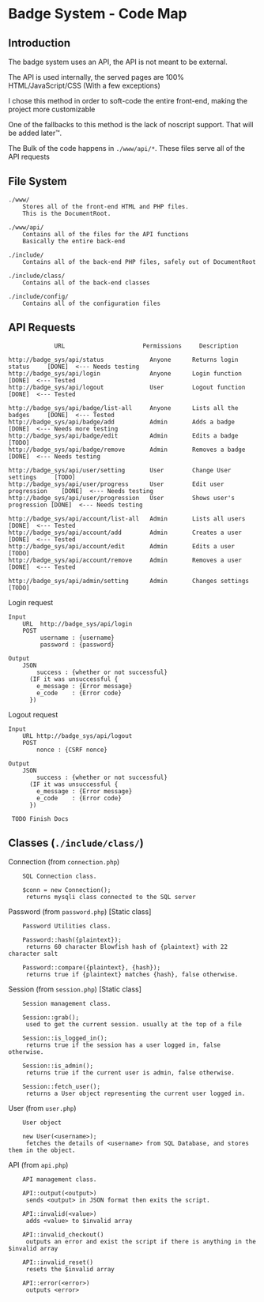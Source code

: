 Badge System - Code Map
=========
Introduction
--------------
The badge system uses an API, the API is not meant to be external.

The API is used internally, the served pages are 100% HTML/JavaScript/CSS (With a few exceptions)

I chose this method in order to soft-code the entire front-end, making the project more customizable

One of the fallbacks to this method is the lack of noscript support. That will be added later™.



The Bulk of the code happens in ```./www/api/*```.
These files serve all of the API requests

File System
--------------
```
./www/
    Stores all of the front-end HTML and PHP files.
    This is the DocumentRoot.

./www/api/
    Contains all of the files for the API functions
    Basically the entire back-end

./include/
    Contains all of the back-end PHP files, safely out of DocumentRoot

./include/class/
    Contains all of the back-end classes

./include/config/
    Contains all of the configuration files
```

API Requests
--------------
```
             URL                      Permissions     Description

http://badge_sys/api/status             Anyone      Returns login status     [DONE]  <--- Needs testing
http://badge_sys/api/login              Anyone      Login function           [DONE]  <--- Tested
http://badge_sys/api/logout             User        Logout function          [DONE]  <--- Tested

http://badge_sys/api/badge/list-all     Anyone      Lists all the badges     [DONE]  <--- Tested
http://badge_sys/api/badge/add          Admin       Adds a badge             [DONE]  <--- Needs more testing
http://badge_sys/api/badge/edit         Admin       Edits a badge            [TODO]
http://badge_sys/api/badge/remove       Admin       Removes a badge          [DONE]  <--- Needs testing

http://badge_sys/api/user/setting       User        Change User settings     [TODO]
http://badge_sys/api/user/progress      User        Edit user progression    [DONE]  <--- Needs testing
http://badge_sys/api/user/progression   User        Shows user's progression [DONE]  <--- Needs testing

http://badge_sys/api/account/list-all   Admin       Lists all users          [DONE]  <--- Tested
http://badge_sys/api/account/add        Admin       Creates a user           [DONE]  <--- Tested
http://badge_sys/api/account/edit       Admin       Edits a user             [TODO]
http://badge_sys/api/account/remove     Admin       Removes a user           [DONE]  <--- Tested

http://badge_sys/api/admin/setting      Admin       Changes settings         [TODO]
```

Login request
```
Input
    URL  http://badge_sys/api/login
    POST
         username : {username}
         password : {password}
         
Output
    JSON
        success : {whether or not successful}
      (IF it was unsuccessful {
        e_message : {Error message}
        e_code    : {Error code}
      })
```

Logout request
```
Input
    URL http://badge_sys/api/logout
    POST
        nonce : {CSRF nonce}

Output
    JSON
        success : {whether or not successful}
      (IF it was unsuccessful {
        e_message : {Error message}
        e_code    : {Error code}
      })
```

``` TODO Finish Docs```


Classes (```./include/class/```)
--------------
Connection (from ```connection.php```)
```
    SQL Connection class.
    
    $conn = new Connection();
     returns mysqli class connected to the SQL server
```
Password (from ```password.php```) [Static class]
```
    Password Utilities class.
    
    Password::hash({plaintext});
     returns 60 character Blowfish hash of {plaintext} with 22 character salt
    
    Password::compare({plaintext}, {hash});
     returns true if {plaintext} matches {hash}, false otherwise.
```
Session (from ```session.php```) [Static class]
```
    Session management class.
    
    Session::grab();
     used to get the current session. usually at the top of a file
    
    Session::is_logged_in();
     returns true if the session has a user logged in, false otherwise.
    
    Session::is_admin();
     returns true if the current user is admin, false otherwise.
    
    Session::fetch_user();
     returns a User object representing the current user logged in.
```
User (from ```user.php```)
```
    User object
    
    new User(<username>);
     fetches the details of <username> from SQL Database, and stores them in the object.
```
API (from ```api.php```)
```
    API management class.
    
    API::output(<output>)
     sends <output> in JSON format then exits the script.
     
    API::invalid(<value>)
     adds <value> to $invalid array
     
    API::invalid_checkout()
     outputs an error and exist the script if there is anything in the $invalid array
    
    API::invalid_reset()
     resets the $invalid array
     
    API::error(<error>)
     outputs <error>
```
